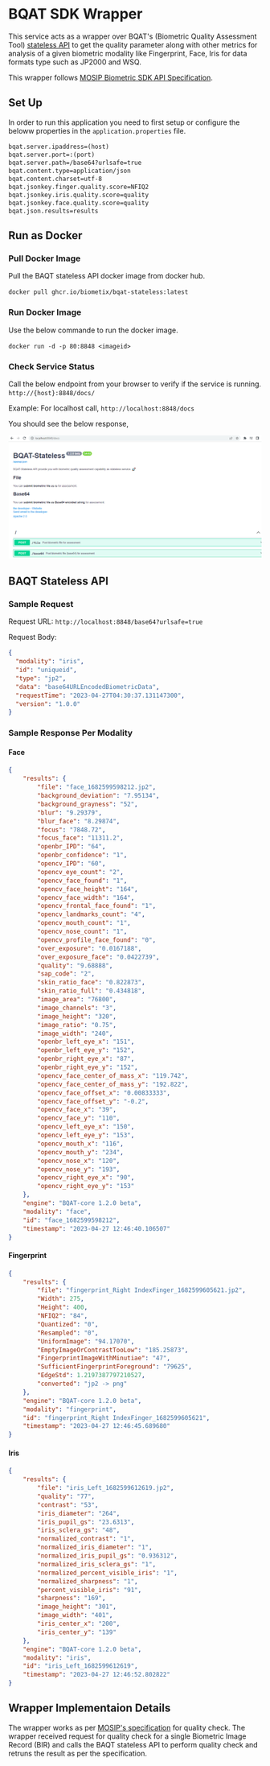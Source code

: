 # BQAT SDK Wrapper

This service acts as a wrapper over BQAT's (Biometric Quality Assessment Tool) [stateless API](https://github.com/Biometix/bqat-stateless) to get the quality parameter along with other metrics for analysis of a given biometric modality like Fingerprint, Face, Iris for data formats type such as JP2000 and WSQ.

This wrapper follows [MOSIP Biometric SDK API Specification](https://docs.mosip.io/1.1.5/apis/biometric-sdk-api-specification).

## Set Up

In order to run this application you need to first setup or configure the beloww properties in the `application.properties` file.

```properties
bqat.server.ipaddress=(host)
bqat.server.port=:(port)
bqat.server.path=/base64?urlsafe=true
bqat.content.type=application/json
bqat.content.charset=utf-8
bqat.jsonkey.finger.quality.score=NFIQ2
bqat.jsonkey.iris.quality.score=quality
bqat.jsonkey.face.quality.score=quality
bqat.json.results=results
```

## Run as Docker

### Pull Docker Image

Pull the BAQT stateless API docker image from docker hub.

`docker pull ghcr.io/biometix/bqat-stateless:latest`

### Run Docker Image

Use the below commande to run the docker image.

`docker run -d -p 80:8848 <imageid>`

### Check Service Status

Call the below endpoint from your browser to verify if the service is running.
`http://{host}:8848/docs/`

Example: For localhost call, `http://localhost:8848/docs`

You should see the below response, 

![](_images/bqat-stateless-screen.png)


## BAQT Stateless API

### Sample Request 

Request URL: `http://localhost:8848/base64?urlsafe=true`

Request Body:
```JSON
{
  "modality": "iris",
  "id": "uniqueid",
  "type": "jp2",
  "data": "base64URLEncodedBiometricData",
  "requestTime": "2023-04-27T04:30:37.131147300",
  "version": "1.0.0"
}
```

### Sample Response Per Modality

#### Face

```JSON
{
	"results": {
		"file": "face_1682599598212.jp2",
		"background_deviation": "7.95134",
		"background_grayness": "52",
		"blur": "9.29379",
		"blur_face": "8.29874",
		"focus": "7848.72",
		"focus_face": "11311.2",
		"openbr_IPD": "64",
		"openbr_confidence": "1",
		"opencv_IPD": "60",
		"opencv_eye_count": "2",
		"opencv_face_found": "1",
		"opencv_face_height": "164",
		"opencv_face_width": "164",
		"opencv_frontal_face_found": "1",
		"opencv_landmarks_count": "4",
		"opencv_mouth_count": "1",
		"opencv_nose_count": "1",
		"opencv_profile_face_found": "0",
		"over_exposure": "0.0167188",
		"over_exposure_face": "0.0422739",
		"quality": "9.68888",
		"sap_code": "2",
		"skin_ratio_face": "0.822873",
		"skin_ratio_full": "0.434818",
		"image_area": "76800",
		"image_channels": "3",
		"image_height": "320",
		"image_ratio": "0.75",
		"image_width": "240",
		"openbr_left_eye_x": "151",
		"openbr_left_eye_y": "152",
		"openbr_right_eye_x": "87",
		"openbr_right_eye_y": "152",
		"opencv_face_center_of_mass_x": "119.742",
		"opencv_face_center_of_mass_y": "192.822",
		"opencv_face_offset_x": "0.00833333",
		"opencv_face_offset_y": "-0.2",
		"opencv_face_x": "39",
		"opencv_face_y": "110",
		"opencv_left_eye_x": "150",
		"opencv_left_eye_y": "153",
		"opencv_mouth_x": "116",
		"opencv_mouth_y": "234",
		"opencv_nose_x": "120",
		"opencv_nose_y": "193",
		"opencv_right_eye_x": "90",
		"opencv_right_eye_y": "153"
	},
	"engine": "BQAT-core 1.2.0 beta",
	"modality": "face",
	"id": "face_1682599598212",
	"timestamp": "2023-04-27 12:46:40.106507"
}
```

#### Fingerprint
```JSON
{
	"results": {
		"file": "fingerprint_Right IndexFinger_1682599605621.jp2",
		"Width": 275,
		"Height": 400,
		"NFIQ2": "84",
		"Quantized": "0",
		"Resampled": "0",
		"UniformImage": "94.17070",
		"EmptyImageOrContrastTooLow": "185.25873",
		"FingerprintImageWithMinutiae": "47",
		"SufficientFingerprintForeground": "79625",
		"EdgeStd": 1.2197387797210527,
		"converted": "jp2 -> png"
	},
	"engine": "BQAT-core 1.2.0 beta",
	"modality": "fingerprint",
	"id": "fingerprint_Right IndexFinger_1682599605621",
	"timestamp": "2023-04-27 12:46:45.689680"
}
```

#### Iris
```JSON
{
	"results": {
		"file": "iris_Left_1682599612619.jp2",
		"quality": "77",
		"contrast": "53",
		"iris_diameter": "264",
		"iris_pupil_gs": "23.6313",
		"iris_sclera_gs": "48",
		"normalized_contrast": "1",
		"normalized_iris_diameter": "1",
		"normalized_iris_pupil_gs": "0.936312",
		"normalized_iris_sclera_gs": "1",
		"normalized_percent_visible_iris": "1",
		"normalized_sharpness": "1",
		"percent_visible_iris": "91",
		"sharpness": "169",
		"image_height": "301",
		"image_width": "401",
		"iris_center_x": "200",
		"iris_center_y": "139"
	},
	"engine": "BQAT-core 1.2.0 beta",
	"modality": "iris",
	"id": "iris_Left_1682599612619",
	"timestamp": "2023-04-27 12:46:52.802822"
}
```

## Wrapper Implementaion Details

The wrapper works as per [MOSIP's specification](https://docs.mosip.io/1.1.5/apis/biometric-sdk-api-specification) for quality check. The wrapper received request for quality check for a single Biometric Image Record (BIR) and calls the BAQT stateless API to perform quality check and retruns the result as per the specification.
